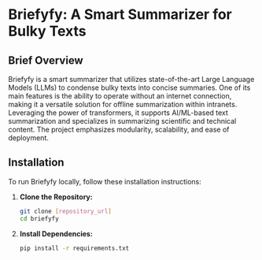 # Briefyfy: A Smart Summarizer for Bulky Texts

## Brief Overview

Briefyfy is a smart summarizer that utilizes state-of-the-art Large Language Models (LLMs) to condense bulky texts into concise summaries. One of its main features is the ability to operate without an internet connection, making it a versatile solution for offline summarization within intranets. Leveraging the power of transformers, it supports AI/ML-based text summarization and specializes in summarizing scientific and technical content. The project emphasizes modularity, scalability, and ease of deployment.

## Installation

To run Briefyfy locally, follow these installation instructions:

1. **Clone the Repository:**
   ```bash
   git clone [repository_url]
   cd briefyfy
2. **Install Dependencies:**
   ```bash
   pip install -r requirements.txt
